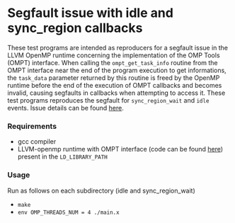 # Segfault issue with idle and sync_region callbacks
These test programs are intended as reproducers for a segfault issue in the
LLVM OpenMP runtime concerning the implementation of the OMP Tools (OMPT)
interface.  When calling the `ompt_get_task_info` routine from the OMPT
interface near the end of the program execution to get informations, the
`task_data` parameter returned by this routine is freed by the OpenMP runtime
before the end of the execution of OMPT callbacks and becomes invalid, causing
segfaults in callbacks when attempting to access it.  These test programs
reproduces the segfault for `sync_region_wait` and `idle` events. Issue details
can be found [here](https://github.com/OpenMPToolsInterface/LLVM-openmp/issues/39).
### Requirements
* gcc compiler
* LLVM-openmp runtime with OMPT interface (code can be found [here](https://github.com/OpenMPToolsInterface/LLVM-openmp)) present in the `LD_LIBRARY_PATH`
### Usage
Run as follows on each subdirectory (idle and sync_region_wait)
* `make`
* `env OMP_THREADS_NUM = 4 ./main.x`
